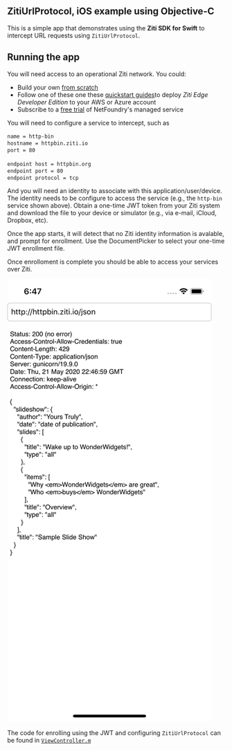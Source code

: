 ## ZitiUrlProtocol, iOS example using Objective-C

This is a simple app that demonstrates using the __Ziti SDK for Swift__ to intercept URL requests using `ZitiUrlProtocol`.

## Running the app
You will need access to an operational Ziti network.  You could:
* Build your own [from scratch](https://github.com/netfoundry/ziti-cmd/blob/master/doc/003-local-deploy.md)
* Follow one of these one these [quickstart guides](https://netfoundry.github.io/ziti-doc/ziti/quickstarts/networks-overview.html)to deploy _Ziti Edge Developer Edition_ to your AWS or Azure account 
* Subscribe to a [free trial](https://nfconsole.io/login) of NetFoundry's managed service

You will need to configure a service to intercept, such as
```
name = http-bin
hostname = httpbin.ziti.io
port = 80

endpoint host = httpbin.org
endpoint port = 80
endpoint protocol = tcp
```

And you will need an identity to associate with this application/user/device.  The identity needs to be configure to access the service (e.g., the `http-bin` service shown above). Obtain a one-time JWT token from your Ziti system and download the file to your device or simulator (e.g., via e-mail, iCloud, Dropbox, etc).

Once the app starts, it will detect that no Ziti identity information is avalable, and prompt for enrollment.  Use the DocumentPicker to select your one-time JWT enrollment file.

Once enrolloment is complete you should be able to access your services over Ziti.

![httpbin](doc/httpbin.png)

The code for enrolling using the JWT and configuring `ZitiUrlProtocol` can be found in [`ViewController.m`](ViewController.m)
